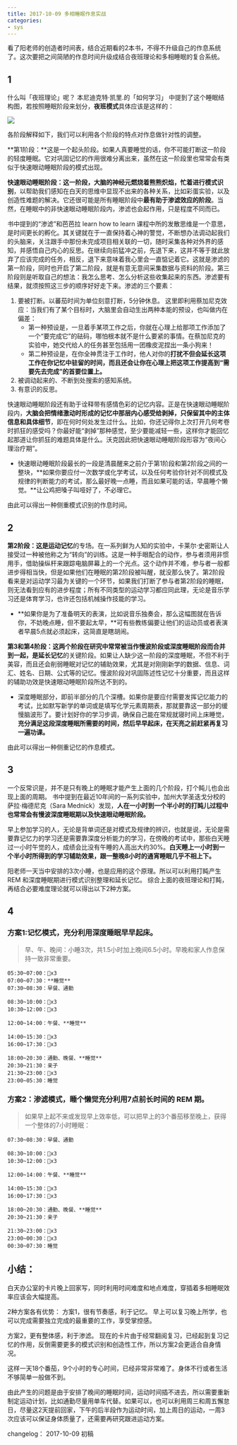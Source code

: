 ```yaml
---
title: 2017-10-09 多相睡眠作息实战
categories: 
- sys
---
```


看了阳老师的创造者时间表，结合近期看的2本书，不得不升级自己的作息系统了。这次要把之间简陋的作息时间升级成结合夜班理论和多相睡眠的复合系统。

## 1
什么叫「夜班理论」呢？
本尼迪克特·凯里.的「如何学习」 中提到了这个睡眠结构图，若按照睡眠阶段来划分，**夜班模式**具体应该是这样的：

![](http://7xs0kh.com1.z0.glb.clouddn.com/2017-10-09-15074458014231.jpg)

各阶段解释如下，我们可以利用各个阶段的特点对作息做针对性的调整。

**第1阶段：**这是一个起头阶段。如果人真要睡觉的话，你不可能打断这一阶段的轻度睡眠。它对巩固记忆的作用很难分离出来，虽然在这一阶段里也常常会有类似于快速眼动睡眠阶段的模式出现。

**快速眼动睡眠阶段：**这一阶段，大脑的神经元燃烧着熊熊炽焰，忙着进行**模式识别**，以帮助我们感知在白天的思维中显现不出来的各种关系，比如彩蛋实验，以及创造性难题的解决。它还很可能是所有睡眠阶段中**最有助于渗滤效应的阶段**。当然，在睡眠中的非快速眼动睡眠阶段内，渗滤也会起作用，只是程度不同而已。

书中提到的“渗滤”和芭芭拉 learn how to learn 课程中所的发散思维是一个意思，是时间更长的孵化。其关键就在于一直保持着心神的警觉，不断想办法调动起我们的头脑来，关注跟手中那份未完成项目相关联的一切，随时采集各种对外界的感知，并感悟自己内心的反思。在继续向前猛冲之前，先退下来，这并不等于就此放弃了应该完成的任务，相反，退下来意味着我心里会一直惦记着它。这就是渗滤的第一阶段，同时也开启了第二阶段，就是有意无意间采集数据与资料的阶段。第三阶段则是听取自己的想法：我怎么思考、怎么分析这些收集起来的东西。渗滤要有结果，就须按照这三步的顺序好好走下来。渗滤的三个要素：

1. 要被打断。以蕃茄时间为单位刻意打断，5分钟休息。
这里即利用蔡加尼克效应：当我们有了某个目标时，大脑里会自动生出两种本能的预设，也叫做内在偏差：
	- 第一种预设是，一旦着手某项工作之后，你就在心理上给那项工作添加了一个“要完成它”的砝码，哪怕根本就不是什么要紧的事情。在蔡加尼克的实验中，她交代给人的任务甚至包括用一团橡皮泥捏出一条小狗来！
	- 第二种预设是，在你全神贯注于工作时，他人对你的**打扰不但会延长这项工作在你记忆中驻留的时间，而且还会让你在心理上把这项工作提高到“需要先去完成”的首要位置上。**
2. 被调动起来的、不断到处搜索的感知系统。
3. 有意识的反思。

快速眼动睡眠阶段还有助于诠释带有感情色彩的记忆内容。正是在快速眼动睡眠阶段内，**大脑会把情绪激动时形成的记忆中那层内心感受给剥掉，只保留其中的主体信息和具体细节**，即在何时何处发生过什么。比如，你还记得你上次打开几何考卷时抓狂的感受吗？你最好能“剥掉”那种感觉，至少要能减轻一些，这样你才能回忆起那道让你抓狂的难题具体是什么。沃克因此把快速眼动睡眠阶段形容为“夜间心理治疗期”。

- 快速眼动睡眠阶段最长的一段是清晨醒来之前介于第1阶段和第2阶段之间的一整块，**如果你要应付一次数学或化学考试，以及任何考验你针对不同模式及规律的判断能力的考试，那么最好晚一点睡，而且如果可能的话，早晨睡个懒觉。**让公鸡把嗓子叫哑好了，不必理它。

由此可以得出一种侧重模式识别的作息时间。

## 2
**第2阶段：**这是**运动记忆**的专场。在一系列鲜为人知的实验中，卡莱尔·史密斯让人接受过一种被他称之为“转向”的训练。这是一种手眼配合的动作，参与者须用非惯用手，借助操纵杆来跟踪电脑屏幕上的一个光点。这个动作并不难，参与者一般都进步得相当快，但是如果他们在睡眠的第2阶段被叫醒，就没那么快了。第2阶段看来是对运动学习最为关键的一个环节，如果我们打断了参与者第2阶段的睡眠，则无法看到应有的进步程度；所有不同类型的运动学习都应同此理，无论是音乐学习还是体育学习，也许还包括机械操作技能的学习。

- **如果你是为了准备明天的表演，比如说音乐独奏会，那么这幅图就在告诉你，不妨晚点睡，但不要起太早，**可有些教练偏要让他们的运动员或者表演者早晨5点就必须起床，这简直是瞎胡闹。

**第3和第4阶段：**这两个阶段在研究中常常被当作慢波阶段或深度睡眠阶段而合并到一起，是**延长记忆**的关键阶段。如果让人缺少这一阶段的深度睡眠，不但不利于美容，而且还会削弱睡眠对记忆的辅助效果，尤其是对刚刚新学的数据、信息、词汇、姓名、日期、公式等的记忆。慢波阶段对巩固陈述性记忆十分重要，而且这样的辅助功效是快速眼动睡眠阶段所达不到的。

- 深度睡眠部分，即前半部分的几个深槽。如果你是要应付需要发挥记忆能力的考试，比如默写新学的单词或是填写化学元素周期表，那就要靠这一部分的缓慢脑波形了。要计划好你的学习步调，确保自己能在常规就寝时间上床睡觉，**充分满足这段深度睡眠所需要的时间，然后早早起床，在天亮之前赶紧再复习一遍功课。**

由此可以得出一种侧重记忆的作息模式。

## 3
一个反常识是，并不是只有晚上的睡眠才能产生上面的几个阶段，打个盹儿也会出现上面的周期。
书中提到在最近10年间的一系列实验中，加州大学圣迭戈分校的萨拉·梅德尼克（Sara Mednick）发现，**人在一小时到一个半小时的打盹儿过程中也常常会有慢波深度睡眠期以及快速眼动睡眠阶段。**

早上参加学习的人，无论是背单词还是对模式及规律的辨识，也就是说，无论是需要靠记忆力的学习还是需要靠深度分析能力的学习，在傍晚的考试中，那些白天睡过一小时午觉的人，成绩会比没有午睡的人高出大约30%。**白天睡上一小时到一个半小时所得到的学习辅助效果，跟一整晚8小时的通宵睡眠几乎不相上下。**

阳老师一天当中安排的3次小睡，也是应用的这个原理。所以可以利用打盹产生REM 和深度睡眠期进行模式识别整理和延长记忆。
综合上面的夜班理论和打盹，再结合必要难度理论就可以得出以下2种方案。

## 4
### 方案1:记忆模式，充分利用深度睡眠早早起床。
> 早、午、晚间：小睡3次，共1.5小时加上晚间6.5小时。早晚和家人作息保持一致非常重要。

```
05:30~07:00：🍅x3
07:00~07:30：**睡觉**
07:30~08:30：早餐、通勤
 
08:30~10:00：🍅x3
10:30~12:00：🍅x3

12:00~14:00：午餐、**睡觉**

14:00~15:30：🍅x3
16:00~17:30：🍅x3

18:00~20:30：通勤、晚餐、**睡觉**
20:30~21:30：亲子
21:30~23:00：🍅x3
23:00~05:30：睡觉
```

### 方案2：渗滤模式，睡个懒觉充分利用7点前长时间的 REM 期。
> 如果早上起不来或发现早上效率低，可以把早上的3个番茄移至晚上，获得一个整体的7小时睡眠：

```
07:30~08:30：早餐、通勤
 
08:30~10:00：🍅x3
10:30~12:00：🍅x3

12:00~14:00：午餐、**睡觉**

14:00~15:30：🍅x3
16:00~17:30：🍅x3

18:00~20:30：通勤、晚餐、**睡觉**
20:30~21:30：亲子

21:30~23:00：🍅x3
23:00~00:30：🍅x3
00:30~07:30：睡觉
```

## 小结：
白天办公室的卡片晚上回家写，同时利用时间难度和地点难度，穿插着多相睡眠效率应该会大幅提高。

2种方案各有优势：
方案1，很有节奏感，利于记忆。
早上可以复习晚上所学，也可以完成需要独立完成的最重要的工作，享受掌控感。

方案2，更有整体感，利于渗滤。
现在的卡片由于经常翻阅复习，已经起到复习记忆的作用，反倒需要更多的模式识别和创造性工作，所以方案2会更适合自身情况。

这样一天18个番茄，9个小时的专心时间，已经非常非常难了。身体不行或者生活不够简单一般做不到。

由此产生的问题是由于安排了晚间的睡眠时间，运动时间插不进去，所以需要重新制定运动计划，比如通勤尽量用单车代替。如果可以，也可以利用周三和周五懈怠日，尽量这2天提前回家，下午的后半段作为运动时间，加上周日的运动，一周3次应该可以保证身体质量了，还需要再研究跟进运动方案。

changelog：
2017-10-09 初稿

